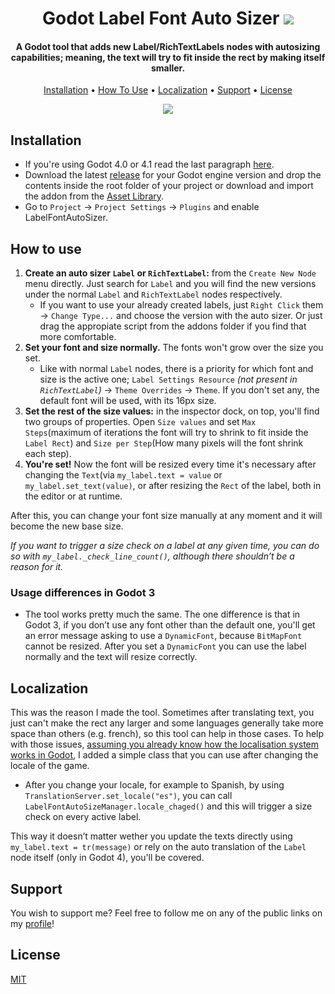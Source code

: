 <h1 align="center">
   Godot Label Font Auto Sizer
  <img src="https://github.com/LuisEscorza/GodotLabelFontAutoSizer/blob/main/media/icon.png"/>
</h1>

<h4 align="center">
  A Godot tool that adds new Label/RichTextLabels nodes with autosizing capabilities; meaning, the text will try to fit inside the rect by making itself smaller.
</a></h4>

<p align="center">
  <a href="#installation">Installation</a> •
  <a href="#how-to-use">How To Use</a> •
  <a href="#localization">Localization</a> •
  <a href="#support">Support</a> •
  <a href="#license">License</a>
  
</p>

<p align="center">
  <img src="https://github.com/LuisEscorza/GodotLabelFontAutoSizer/blob/main/media/preview.gif?raw=true"/>
</p>

## Installation
- If you're using Godot 4.0 or 4.1 read the last paragraph [here](https://github.com/LuisEscorza/GodotLabelFontAutoSizer/releases/tag/v1.0.0_godot_4.2).
- Download the latest [release](https://github.com/LuisEscorza/GodotLabelFontAutoSizer/releases) for your Godot engine version and drop the contents inside the root folder of your project or download and import the addon from the [Asset Library](https://godotengine.org/asset-library/).
- Go to `Project` -> `Project Settings` -> `Plugins` and enable LabelFontAutoSizer.

## How to use
1. **Create an auto sizer `Label` or `RichTextLabel`:** from the `Create New Node` menu directly. Just search for `Label` and you will find the new versions under the normal `Label` and `RichTextLabel` nodes respectively.
   - If you want to use your already created labels, just `Right Click` them -> `Change Type...` and choose the version with the auto sizer. Or just drag the appropiate script from the addons folder if you find that more comfortable.
2. **Set your font and size normally.** The fonts won't grow over the size you set.
   - Like with normal `Label` nodes, there is a priority for which font and size is the active one; `Label Settings Resource` _(not present in `RichTextLabel`)_ -> `Theme Overrides` -> `Theme`. If you don't set any, the default font will be used, with its 16px size.
3. **Set the rest of the size values:** in the inspector dock, on top, you'll find two groups of properties. Open `Size values` and set `Max Steps`(maximum of iterations the font will try to shrink to fit inside the `Label Rect`) and `Size per Step`(How many pixels will the font shrink each step).
4. **You're set!** Now the font will be resized every time it's necessary after changing the `Text`(via `my_label.text = value` or `my_label.set_text(value)`, or after resizing the `Rect` of the label, both in the editor or at runtime.

After this, you can change your font size manually at any moment and it will become the new base size.

_If you want to trigger a size check on a label at any given time, you can do so with `my_label._check_line_count()`, although there shouldn’t be a reason for it._

### Usage differences in Godot 3
- The tool works pretty much the same. The one difference is that in Godot 3, if you don’t use any font other than the default one, you'll get an error message asking to use a `DynamicFont`, because `BitMapFont` cannot be resized. After you set a `DynamicFont` you can use the label normally and the text will resize correctly.

## Localization
This was the reason I made the tool. Sometimes after translating text, you just can't make the rect any larger and some languages generally take more space than others (e.g. french), so this tool can help in those cases.
To help with those issues, [assuming you already know how the localisation system works in Godot](https://docs.godotengine.org/en/stable/tutorials/i18n/internationalizing_games.html), I added a simple class that you can use after changing the locale of the game.
- After you change your locale, for example to Spanish, by using `TranslationServer.set_locale("es")`, you can call `LabelFontAutoSizeManager.locale_chaged()` and this will trigger a size check on every active label.

This way it doesn’t matter wether you update the texts directly using `my_label.text = tr(message)` or rely on the auto translation of the `Label` node itself (only in Godot 4), you'll be covered.

## Support
You wish to support me? Feel free to follow me on any of the public links on my [profile](https://github.com/LuisEscorza)!

## License
[MIT](https://github.com/LuisEscorza/GodotLabelFontAutoSizer/blob/main/LICENSE)
